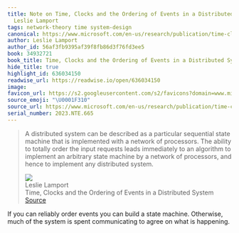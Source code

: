 ```yaml
---
title: Note on Time, Clocks and the Ordering of Events in a Distributed System via
  Leslie Lamport
tags: network-theory time system-design
canonical: https://www.microsoft.com/en-us/research/publication/time-clocks-ordering-events-distributed-system/
author: Leslie Lamport
author_id: 56af3fb9395af39f8fb86d3f76fd3ee5
book: 34932721
book_title: Time, Clocks and the Ordering of Events in a Distributed System
hide_title: true
highlight_id: 636034150
readwise_url: https://readwise.io/open/636034150
image:
favicon_url: https://s2.googleusercontent.com/s2/favicons?domain=www.microsoft.com
source_emoji: "\U0001F310"
source_url: https://www.microsoft.com/en-us/research/publication/time-clocks-ordering-events-distributed-system/#:~:text=A%20distributed%20system,any%20distributed%20system.
serial_number: 2023.NTE.665
---
```

> A distributed system can be described as a particular sequential state machine that is implemented with a network of processors. The ability to totally order the input requests leads immediately to an algorithm to implement an arbitrary state machine by a network of processors, and hence to implement any distributed system.
> <div class="quoteback-footer"><div class="quoteback-avatar"><img class="mini-favicon" src="https://s2.googleusercontent.com/s2/favicons?domain=www.microsoft.com"></div><div class="quoteback-metadata"><div class="metadata-inner"><span style="display:none">FROM:</span><div aria-label="Leslie Lamport" class="quoteback-author"> Leslie Lamport</div><div aria-label="Time, Clocks and the Ordering of Events in a Distributed System" class="quoteback-title"> Time, Clocks and the Ordering of Events in a Distributed System</div></div></div><div class="quoteback-backlink"><a target="_blank" aria-label="go to the full text of this quotation" rel="noopener" href="https://www.microsoft.com/en-us/research/publication/time-clocks-ordering-events-distributed-system/#:~:text=A%20distributed%20system,any%20distributed%20system." class="quoteback-arrow"> Source</a></div></div>

If you can reliably order events you can build a state machine. Otherwise, much of the system is spent communicating to agree on what is happening.